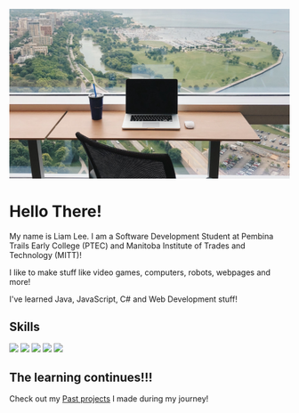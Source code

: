 ![Landing image](assets/dontQuestionIt.jpg "Landing image")

# Hello There!
My name is Liam Lee. I am a Software Development Student at Pembina Trails Early College (PTEC) and Manitoba Institute of Trades and Technology (MITT)! 

I like to make stuff like video games, computers, robots, webpages and more!

I've learned Java, JavaScript, C# and Web Development stuff!

## Skills
![](https://img.shields.io/badge/code-javascript-informational?style=for-the-badge&logo=javascript&logoColor=white&color=51be8d)
![](https://img.shields.io/badge/code-c%23-informational?style=for-the-badge&logo=csharp&logoColor=white&color=51be8d)
![](https://img.shields.io/badge/code-java-informational?style=for-the-badge&logo=java&logoColor=white&color=51be8d)
![](https://img.shields.io/badge/web-html-informational?style=for-the-badge&logo=html5&logoColor=white&color=51be8d)
![](https://img.shields.io/badge/web-css-informational?style=for-the-badge&logo=css3&logoColor=white&color=51be8d)



## The learning continues!!!
Check out my 
[Past projects](https://github.com/Liam-Lee-66/liam-lee-66.github.io)
I made during my journey!
